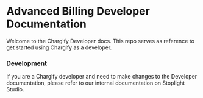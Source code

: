 # Advanced Billing Developer Documentation

Welcome to the Chargify Developer docs. This repo serves as reference to get started using Chargify as a developer.

### Development

If you are a Chargify developer and need to make changes to the Developer documentation, please refer to our internal documentation on Stoplight Studio.
